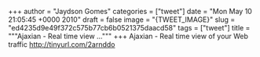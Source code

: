 
+++
author = "Jaydson Gomes"
categories = ["tweet"]
date = "Mon May 10 21:05:45 +0000 2010"
draft = false
image = "{TWEET_IMAGE}"
slug = "ed4235d9e49f372c575b77cb6b0521375daacd58"
tags = ["tweet"]
title = """Ajaxian - Real time view ..."""
+++
Ajaxian - Real time view of your Web traffic http://tinyurl.com/2arnddo
